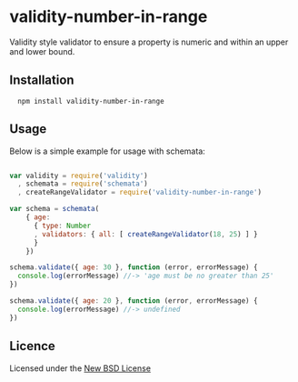 # validity-number-in-range

Validity style validator to ensure a property is numeric and within an upper and lower bound.

## Installation

      npm install validity-number-in-range

## Usage

Below is a simple example for usage with schemata:

```js

var validity = require('validity')
  , schemata = require('schemata')
  , createRangeValidator = require('validity-number-in-range')

var schema = schemata(
    { age:
      { type: Number
      , validators: { all: [ createRangeValidator(18, 25) ] }
      }
    })

schema.validate({ age: 30 }, function (error, errorMessage) {
  console.log(errorMessage) //-> 'age must be no greater than 25'
})

schema.validate({ age: 20 }, function (error, errorMessage) {
  console.log(errorMessage) //-> undefined
})
```

## Licence
Licensed under the [New BSD License](http://opensource.org/licenses/bsd-license.php)